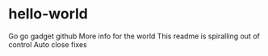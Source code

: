 # hello-world
Go go gadget github
More info for the world
This readme is spiralling out of control
Auto close fixes
